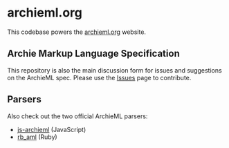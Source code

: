 # archieml.org

This codebase powers the [archieml.org](http://archieml.org) website.

## Archie Markup Language Specification

This repository is also the main discussion form for issues and suggestions on the ArchieML spec. Please use the [Issues](https://github.com/NYTimes/archieml.org/issues) page to contribute.

## Parsers

Also check out the two official ArchieML parsers:

* [js-archieml](https://github.com/newsdev/js-archieml) (JavaScript)
* [rb_aml](https://github.com/newsdev/rb_aml) (Ruby)
